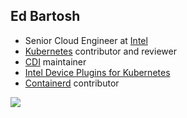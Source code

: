 ## Ed Bartosh

- Senior Cloud Engineer at [Intel](https://intel.com)
- [Kubernetes](https://github.com/kubernetes/kubernetes) contributor and reviewer
- [CDI](https://github.com/container-orchestrated-devices/container-device-interface) maintainer
- [Intel Device Plugins for Kubernetes](https://github.com/intel/intel-device-plugins-for-kubernetes)
- [Containerd](https://github.com/containerd/containerd) contributor

![](https://github-readme-stats.vercel.app/api?username=bart0sh&count_private=true)

